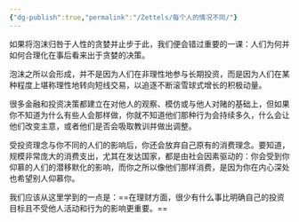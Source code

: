 ```yaml
---
{"dg-publish":true,"permalink":"/Zettels/每个人的情况不同/"}
---
```



如果将泡沫归咎于人性的贪婪并止步于此，我们便会错过重要的一课：人们为何并如何合理化在事后看来出于贪婪的决策。

泡沫之所以会形成，并不是因为人们在非理性地参与长期投资，而是因为人们在某种程度上堪称理性地转向短线交易，以追逐不断滚雪球式增长的积极动量。

很多金融和投资决策都建立在对他人的观察、模仿或与他人对赌的基础上，但如果你不知道为什么有些人会那样做，你就不知道他们那种行为会持续多久，什么会让他们改变主意，或者他们是否会吸取教训并做出调整。

受投资理念与你不同的人们的影响后，你还会放弃自己原有的消费理念。要知道，规模非常庞大的消费支出，尤其在发达国家，都是由社会因素驱动的：你会受到你仰慕的人们的潜移默化的影响，而你之所以像他们那样消费，是因为你在内心深处也希望别人仰慕你。

我们应该从这里学到的一点是：==在理财方面，很少有什么事比明确自己的投资目标且不受他人活动和行为的影响更重要。==
